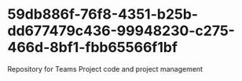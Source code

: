# 59db886f-76f8-4351-b25b-dd677479c436-99948230-c275-466d-8bf1-fbb65566f1bf
Repository for Teams Project code and project management
